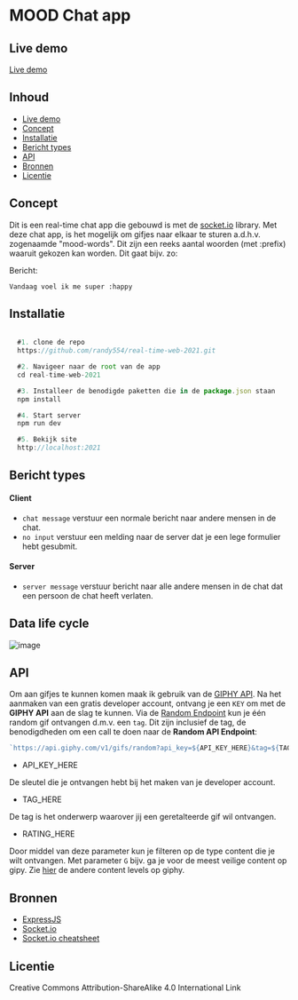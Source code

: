 # MOOD Chat app

## Live demo
[Live demo](https://a-realtime-chatapp.herokuapp.com/)

## Inhoud

* [Live demo](#live-demo)
* [Concept](#concept)
* [Installatie](#installatie)
* [Bericht types](#bericht-types)
* [API](#API)
* [Bronnen](#bronnen)
* [Licentie](#licentie)


## Concept

Dit is een real-time chat app die gebouwd is met de [socket.io](https://socket.io/) library.
Met deze chat app, is het mogelijk om gifjes naar elkaar te sturen a.d.h.v. zogenaamde "mood-words". Dit zijn een reeks
aantal woorden (met :prefix) waaruit gekozen kan worden. Dit gaat bijv. zo:

Bericht:

    Vandaag voel ik me super :happy

## Installatie

```javascript
 
  #1. clone de repo
  https://github.com/randy554/real-time-web-2021.git

  #2. Navigeer naar de root van de app
  cd real-time-web-2021

  #3. Installeer de benodigde paketten die in de package.json staan
  npm install

  #4. Start server
  npm run dev

  #5. Bekijk site
  http://localhost:2021

```

## Bericht types

#### Client
* `chat message` verstuur een normale bericht naar andere mensen in de chat.
* `no input` verstuur een melding naar de server dat je een lege formulier hebt gesubmit.

#### Server
* `server message` verstuur bericht naar alle andere mensen in de chat dat een persoon de chat heeft verlaten. 


## Data life cycle

![image](https://user-images.githubusercontent.com/57792277/114358413-2f2db100-9b73-11eb-9b6d-45ba85d21cf0.png)

## API

Om aan gifjes te kunnen komen maak ik gebruik van de [GIPHY API](https://developers.giphy.com/docs/api#quick-start-guide). Na het aanmaken van een gratis developer account, ontvang je een `KEY` om met de **GIPHY API** aan de slag te kunnen. Via de [Random Endpoint](https://developers.giphy.com/docs/api/endpoint/#random) kun je één random gif ontvangen d.m.v. een `tag`. Dit zijn inclusief de tag, de benodigdheden om een call te doen naar de **Random API Endpoint**:

```javascript
`https://api.giphy.com/v1/gifs/random?api_key=${API_KEY_HERE}&tag=${TAG_HERE}&rating=${RATING_HERE}`
```

* API_KEY_HERE

De sleutel die je ontvangen hebt bij het maken van je developer account.

* TAG_HERE

De tag is het onderwerp waarover jij een geretalteerde gif wil ontvangen.

* RATING_HERE

Door middel van deze parameter kun je filteren op de type content die je wilt ontvangen. Met parameter `G` bijv. ga je voor de meest veilige content op gipy. Zie [hier](https://developers.giphy.com/docs/optional-settings/#rating) de andere content levels op giphy.



## Bronnen

 * [ExpressJS](https://expressjs.com/)
 * [Socket.io](https://socket.io/get-started/chat/)
 * [Socket.io cheatsheet](https://socket.io/docs/emit-cheatsheet/)



## Licentie

Creative Commons Attribution-ShareAlike 4.0 International Link

